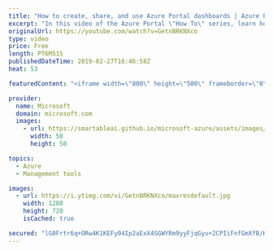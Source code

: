 ```yaml
---
title: "How to create, share, and use Azure Portal dashboards | Azure Portal Series"
excerpt: "In this video of the Azure Portal \"How To\" series, learn how to easily create, share, and use dashboards in the Azure Portal.    Try out these features in the Azure portal: https://ms.portal.azure.com/#home   Keep connected on Twitter: https://twitter.com/AzurePortal   And make sure to keep an eye on"
originalUrl: https://youtube.com/watch?v=GetnBRKNXco
type: video
price: Free
length: PT6M51S
publishedDateTime: 2019-02-27T16:46:58Z
heat: 53

featuredContent: "<iframe width=\"800\" height=\"500\" frameborder=\"0\" src=\"https://www.youtube.com/embed/GetnBRKNXco\" allow=\"accelerometer; autoplay; encrypted-media; gyroscope; picture-in-picture\" allowfullscreen></iframe>"

provider:
  name: Microsoft
  domain: microsoft.com
  images:
    - url: https://smartableai.github.io/microsoft-azure/assets/images/organizations/microsoft.com-50x50.jpg
      width: 50
      height: 50

topics:
  - Azure
  - Management tools

images:
  - url: https://i.ytimg.com/vi/GetnBRKNXco/maxresdefault.jpg
    width: 1280
    height: 720
    isCached: true

secured: "lG0Frtr6q+ORw4K1KEFy04Ip2aExX4SGWYRm9yyFjqGyu+2CPIiFnfGmXfB/KV1/ER4RL1fZARbySuKLLeUTofY+KihEdw0/+PUTE4xnhh2ImdhptEwo3XhNM773Sz8IVz31OBkqdJjnB4tItq0WqLTjfDffEwwfNZmhjYrQ15sFlAjsAzJRVvS/oaYjI8spv8SwTYPAe2oERt/a1hKH0qD4IHMPKUmUlh4KOG1lBUm5HPLKJAc9D+1o8XUygBQWrWwLaRjZ/P2WzzbINi1K+mQP/DDw+/Q5ZCBTfq/DvgXkeAqyIlK9p45hkuoNzw/yRBbf+aqMZtw7Fv4f0RKXWkoDBi3BmeokiPWi9AyzoHmo/nCSkLqDQoosYVRHl2Xlfa/E+wvTvSVGnUKL78RoKthfy56Qklu5RBhZ8W3wbRI=;/XtvKcIyg5sLXD9z6ZDZDw=="
---
```


